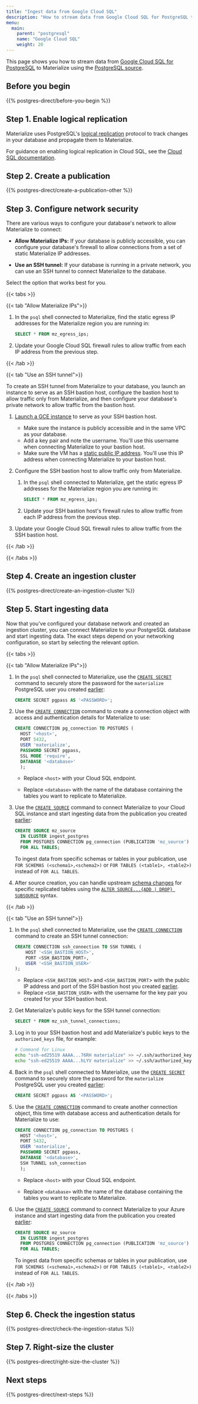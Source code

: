 ```yaml
---
title: "Ingest data from Google Cloud SQL"
description: "How to stream data from Google Cloud SQL for PostgreSQL to Materialize"
menu:
  main:
    parent: "postgresql"
    name: "Google Cloud SQL"
    weight: 20
---
```


This page shows you how to stream data from [Google Cloud SQL for PostgreSQL](https://cloud.google.com/sql/postgresql) to Materialize using the [PostgreSQL source](/sql/create-source/postgres/).

## Before you begin

{{% postgres-direct/before-you-begin %}}

## Step 1. Enable logical replication

Materialize uses PostgreSQL's [logical replication](https://www.postgresql.org/docs/current/logical-replication.html) protocol to track changes in your database and propagate them to Materialize.

For guidance on enabling logical replication in Cloud SQL, see the [Cloud SQL documentation](https://cloud.google.com/sql/docs/postgres/replication/configure-logical-replication#configuring-your-postgresql-instance).

## Step 2. Create a publication

{{% postgres-direct/create-a-publication-other %}}

## Step 3. Configure network security

There are various ways to configure your database's network to allow Materialize to connect:

- **Allow Materialize IPs:** If your database is publicly accessible, you can configure your database's firewall to allow connections from a set of static Materialize IP addresses.

- **Use an SSH tunnel:** If your database is running in a private network, you can use an SSH tunnel to connect Materialize to the database.

Select the option that works best for you.

{{< tabs >}}

{{< tab "Allow Materialize IPs">}}

1. In the `psql` shell connected to Materialize, find the static egress IP addresses for the Materialize region you are running in:

    ```sql
    SELECT * FROM mz_egress_ips;
    ```

1. Update your Google Cloud SQL firewall rules to allow traffic from each IP address from the previous step.

{{< /tab >}}

{{< tab "Use an SSH tunnel">}}

To create an SSH tunnel from Materialize to your database, you launch an instance to serve as an SSH bastion host, configure the bastion host to allow traffic only from Materialize, and then configure your database's private network to allow traffic from the bastion host.

1. [Launch a GCE instance](https://cloud.google.com/compute/docs/instances/create-start-instance) to serve as your SSH bastion host.

    - Make sure the instance is publicly accessible and in the same VPC as your database.
    - Add a key pair and note the username. You'll use this username when connecting Materialize to your bastion host.
    - Make sure the VM has a [static public IP address](https://cloud.google.com/compute/docs/ip-addresses/reserve-static-external-ip-address). You'll use this IP address when connecting Materialize to your bastion host.

1. Configure the SSH bastion host to allow traffic only from Materialize.

    1. In the `psql` shell connected to Materialize, get the static egress IP addresses for the Materialize region you are running in:

        ```sql
        SELECT * FROM mz_egress_ips;
        ```

    1. Update your SSH bastion host's firewall rules to allow traffic from each IP address from the previous step.

1. Update your Google Cloud SQL firewall rules to allow traffic from the SSH bastion host.

{{< /tab >}}

{{< /tabs >}}

## Step 4. Create an ingestion cluster

{{% postgres-direct/create-an-ingestion-cluster %}}

## Step 5. Start ingesting data

Now that you've configured your database network and created an ingestion cluster, you can connect Materialize to your PostgreSQL database and start ingesting data. The exact steps depend on your networking configuration, so start by selecting the relevant option.

{{< tabs >}}

{{< tab "Allow Materialize IPs">}}

1. In the `psql` shell connected to Materialize, use the [`CREATE SECRET`](/sql/create-secret/) command to securely store the password for the `materialize` PostgreSQL user you created [earlier](#step-2-create-a-publication):

    ```sql
    CREATE SECRET pgpass AS '<PASSWORD>';
    ```

1. Use the [`CREATE CONNECTION`](/sql/create-connection/) command to create a connection object with access and authentication details for Materialize to use:

    ```sql
    CREATE CONNECTION pg_connection TO POSTGRES (
      HOST '<host>',
      PORT 5432,
      USER 'materialize',
      PASSWORD SECRET pgpass,
      SSL MODE 'require',
      DATABASE '<database>'
      );
    ```

    - Replace `<host>` with your Cloud SQL endpoint.

    - Replace `<database>` with the name of the database containing the tables you want to replicate to Materialize.

1. Use the [`CREATE SOURCE`](/sql/create-source/) command to connect Materialize to your Cloud SQL instance and start ingesting data from the publication you created [earlier](#step-2-create-a-publication):

    ```sql
    CREATE SOURCE mz_source
      IN CLUSTER ingest_postgres
      FROM POSTGRES CONNECTION pg_connection (PUBLICATION 'mz_source')
      FOR ALL TABLES;
    ```

    To ingest data from specific schemas or tables in your publication, use `FOR SCHEMAS (<schema1>,<schema2>)` or `FOR TABLES (<table1>, <table2>)` instead of `FOR ALL TABLES`.

1. After source creation, you can handle upstream [schema changes](/sql/create-source/postgres/#schema-changes) for specific replicated tables using the [`ALTER SOURCE...{ADD | DROP} SUBSOURCE`](/sql/alter-source/#context) syntax.

{{< /tab >}}

{{< tab "Use an SSH tunnel">}}

1. In the `psql` shell connected to Materialize, use the [`CREATE CONNECTION`](/sql/create-connection/#ssh-tunnel) command to create an SSH tunnel connection:

    ```sql
    CREATE CONNECTION ssh_connection TO SSH TUNNEL (
        HOST '<SSH_BASTION_HOST>',
        PORT <SSH_BASTION_PORT>,
        USER '<SSH_BASTION_USER>'
    );
    ```

    - Replace `<SSH_BASTION_HOST>` and `<SSH_BASTION_PORT`> with the public IP address and port of the SSH bastion host you created [earlier](#step-3-configure-network-security).
    - Replace `<SSH_BASTION_USER>` with the username for the key pair you created for your SSH bastion host.

1. Get Materialize's public keys for the SSH tunnel connection:

    ```sql
    SELECT * FROM mz_ssh_tunnel_connections;
    ```

1. Log in to your SSH bastion host and add Materialize's public keys to the `authorized_keys` file, for example:

    ```sh
    # Command for Linux
    echo "ssh-ed25519 AAAA...76RH materialize" >> ~/.ssh/authorized_keys
    echo "ssh-ed25519 AAAA...hLYV materialize" >> ~/.ssh/authorized_keys
    ```

1. Back in the `psql` shell connected to Materialize, use the [`CREATE SECRET`](/sql/create-secret/) command to securely store the password for the `materialize` PostgreSQL user you created [earlier](#step-2-create-a-publication):

    ```sql
    CREATE SECRET pgpass AS '<PASSWORD>';
    ```

1. Use the [`CREATE CONNECTION`](/sql/create-connection/) command to create another connection object, this time with database access and authentication details for Materialize to use:

    ```sql
    CREATE CONNECTION pg_connection TO POSTGRES (
      HOST '<host>',
      PORT 5432,
      USER 'materialize',
      PASSWORD SECRET pgpass,
      DATABASE '<database>',
      SSH TUNNEL ssh_connection
      );
    ```

    - Replace `<host>` with your Cloud SQL endpoint.

    - Replace `<database>` with the name of the database containing the tables you want to replicate to Materialize.

1. Use the [`CREATE SOURCE`](/sql/create-source/) command to connect Materialize to your Azure instance and start ingesting data from the publication you created [earlier](#step-2-create-a-publication):

    ```sql
    CREATE SOURCE mz_source
      IN CLUSTER ingest_postgres
      FROM POSTGRES CONNECTION pg_connection (PUBLICATION 'mz_source')
      FOR ALL TABLES;
    ```

    To ingest data from specific schemas or tables in your publication, use `FOR SCHEMAS (<schema1>,<schema2>)` or `FOR TABLES (<table1>, <table2>)` instead of `FOR ALL TABLES`.

{{< /tab >}}

{{< /tabs >}}

## Step 6. Check the ingestion status

{{% postgres-direct/check-the-ingestion-status %}}

## Step 7. Right-size the cluster

{{% postgres-direct/right-size-the-cluster %}}

## Next steps

{{% postgres-direct/next-steps %}}
